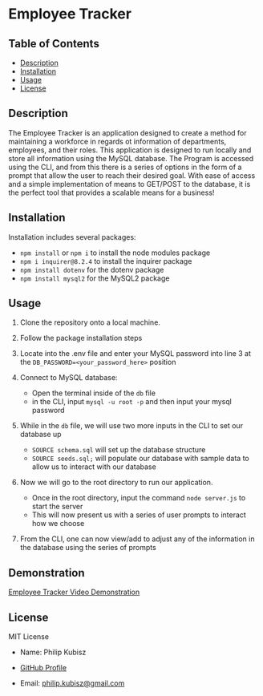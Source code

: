 # Employee Tracker

## Table of Contents

- [Description](#description)
- [Installation](#installation)
- [Usage](#usage)
- [License](#license)

## Description

The Employee Tracker is an application designed to create a method for maintaining a workforce in regards ot information of departments, employees, and their roles. This application is designed to run locally and store all information using the MySQL database. The Program is accessed using the CLI, and from this there is a series of options in the form of a prompt that allow the user to reach their desired goal. With ease of access and a simple implementation of means to GET/POST to the database, it is the perfect tool that provides a scalable means for a business!

## Installation

Installation includes several packages:
- `npm install` or `npm i` to install the node modules package
- `npm i inquirer@8.2.4` to install the inquirer package
- `npm install dotenv` for the dotenv package
- `npm install mysql2` for the MySQL2 package

## Usage

1. Clone the repository onto a local machine.

2. Follow the package installation steps

3. Locate into the .env file and enter your MySQL password into line 3 at the `DB_PASSWORD=<your_password_here>` position

4. Connect to MySQL database:
    - Open the terminal inside of the `db` file
    - in the CLI, input `mysql -u root -p` and then input your mysql password

5. While in the `db` file, we will use two more inputs in the CLI to set our database up
    - `SOURCE schema.sql` will set up the database structure
    - `SOURCE seeds.sql;` will populate our database with sample data to allow us to interact with our database

6. Now we will go to the root directory to run our application.
    - Once in the root directory, input the command `node server.js` to start the server
    - This will now present us with a series of user prompts to interact how we choose

7. From the CLI, one can now view/add to adjust any of the information in the database using the series of prompts

## Demonstration

[Employee Tracker Video Demonstration](https://drive.google.com/file/d/179dDp4x00t7UXjVzlv3IFK5gxq2tLc3c/view)

## License

MIT License


- Name: Philip Kubisz

- [GitHub Profile](https://github.com/PhilKubz?tab=repositories)

- Email: philip.kubisz@gmail.com
